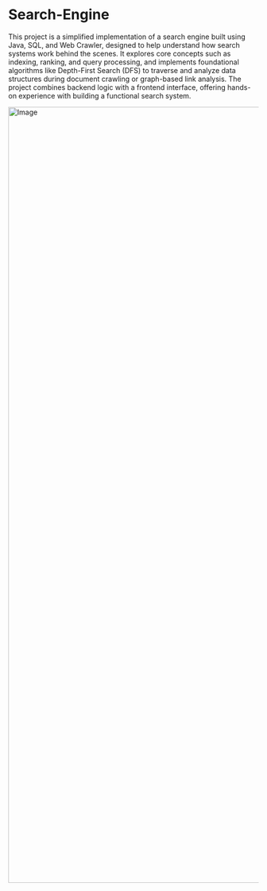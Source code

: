 # Search-Engine
This project is a simplified implementation of a search engine built using Java, SQL, and Web Crawler, designed to help understand how search systems work behind the scenes. It explores core concepts such as indexing, ranking, and query processing, and implements foundational algorithms like Depth-First Search (DFS) to traverse and analyze data structures during document crawling or graph-based link analysis. The project combines backend logic with a frontend interface, offering hands-on experience with building a functional search system.

<img width="2166" height="1562" alt="Image" src="https://github.com/user-attachments/assets/1bde9603-da2b-4e8c-9549-e93781c9b703" />
